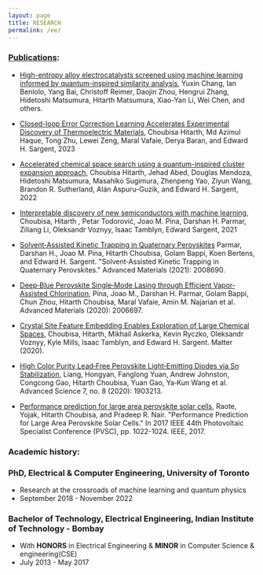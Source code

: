 ```yaml
---
layout: page
title: RESEARCH
permalink: /ee/
---
```


### [Publications](https://www.researchgate.net/profile/Hitarth-Choubisa):

* [High-entropy alloy electrocatalysts screened using machine learning informed by quantum-inspired similarity analysis](https://www.cell.com/matter/abstract/S2590-2385(24)00528-9), Yuxin Chang, Ian Benlolo, Yang Bai, Christoff Reimer, Daojin Zhou, Hengrui Zhang, Hidetoshi Matsumura, Hitarth Matsumura, Xiao-Yan Li, Wei Chen, and others.

* [Closed-loop Error Correction Learning Accelerates Experimental Discovery of Thermoelectric Materials](https://onlinelibrary.wiley.com/doi/full/10.1002/adma.202302575), Choubisa Hitarth, Md Azimul Haque, Tong Zhu, Lewei Zeng, Maral Vafaie, Derya Baran, and Edward H. Sargent, 2023

* [Accelerated chemical space search using a quantum-inspired cluster expansion approach](https://www.cell.com/matter/pdf/S2590-2385(22)00662-2.pdf), Choubisa Hitarth, Jehad Abed, Douglas Mendoza, Hidetoshi Matsumura, Masahiko Sugimura, Zhenpeng Yao, Ziyun Wang, Brandon R. Sutherland, Alán Aspuru-Guzik, and Edward H. Sargent, 2022

* [Interpretable discovery of new semiconductors with machine learning](https://arxiv.org/abs/2101.04383), Choubisa, Hitarth , Petar Todorović, Joao M. Pina, Darshan H. Parmar, Ziliang Li, Oleksandr Voznyy, Isaac Tamblyn, Edward Sargent, 2021

* [Solvent‐Assisted Kinetic Trapping in Quaternary Perovskites](https://onlinelibrary.wiley.com/doi/abs/10.1002/adma.202008690) Parmar, Darshan H., Joao M. Pina, Hitarth Choubisa, Golam Bappi, Koen Bertens, and Edward H. Sargent. "Solvent‐Assisted Kinetic Trapping in Quaternary Perovskites." Advanced Materials (2021): 2008690.

* [Deep‐Blue Perovskite Single‐Mode Lasing through Efficient Vapor‐Assisted Chlorination](https://onlinelibrary.wiley.com/doi/abs/10.1002/adma.202006697), Pina, Joao M., Darshan H. Parmar, Golam Bappi, Chun Zhou, Hitarth Choubisa, Maral Vafaie, Amin M. Najarian et al. Advanced Materials (2020): 2006697.

* [Crystal Site Feature Embedding Enables Exploration of Large Chemical Spaces](https://www.cell.com/matter/fulltext/S2590-2385(20)30187-9), Choubisa, Hitarth, Mikhail Askerka, Kevin Ryczko, Oleksandr Voznyy, Kyle Mills, Isaac Tamblyn, and Edward H. Sargent. Matter (2020).

* [High Color Purity Lead‐Free Perovskite Light‐Emitting Diodes via Sn Stabilization](https://onlinelibrary.wiley.com/doi/full/10.1002/advs.201903213), Liang, Hongyan, Fanglong Yuan, Andrew Johnston, Congcong Gao, Hitarth Choubisa, Yuan Gao, Ya‐Kun Wang et al. Advanced Science 7, no. 8 (2020): 1903213.

* [Performance prediction for large area perovskite solar cells](https://ieeexplore.ieee.org/document/8521473), Raote, Yojak, Hitarth Choubisa, and Pradeep R. Nair. "Performance Prediction for Large Area Perovskite Solar Cells." In 2017 IEEE 44th Photovoltaic Specialist Conference (PVSC), pp. 1022-1024. IEEE, 2017.



### Academic history:

### PhD, Electrical & Computer Engineering, University of Toronto
* Research at the crossroads of machine learning and quantum physics
* September 2018 - November 2022

### Bachelor of Technology, Electrical Engineering, Indian Institute of Technology - Bombay
* With **HONORS** in Electrical Engineering & **MINOR** in Computer Science & engineering(CSE) 
* July 2013 - May 2017
